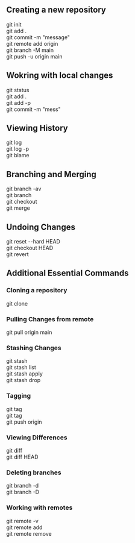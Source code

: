 ## Creating a new repository
git init <br>
git add .  <br>
git commit -m "message"  <br>
git remote add origin <url>  <br>
git branch -M main  <br>
git push -u origin main  <br>

## Wokring with local changes
git status  <br>
git add .  <br>
git add -p <file>  <br>
git commit -m "mess"  <br>

## Viewing History
git log  <br>
git log -p <file>  <br>
git blame <file>  <br>

## Branching and Merging
git branch -av  <br>
git branch <new-branch>  <br>
git checkout <branch>  <br>
git merge <branch>  <br>

## Undoing Changes
git reset --hard HEAD  <br>
git checkout HEAD <file>  <br>
git revert <commitId>  <br>

## Additional Essential Commands

### Cloning a repository

git clone <url>  <br>

### Pulling Changes from remote
git pull origin main  <br>

### Stashing Changes

git stash  <br>
git stash list  <br>
git stash apply  <br>
git stash drop  <br>

### Tagging
git tag <tag-name> <br>
git tag <br>
git push origin <tag-name> <br>

### Viewing Differences <br>
git diff <br>
git diff HEAD <br>

### Deleting branches
git branch -d <branch> <br>
git branch -D <branch> <br>

### Working with remotes
git remote -v <br>
git remote add <name> <url> <br>
git remote remove <name> <br>

